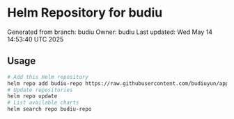 # Helm Repository for budiu
Generated from branch: budiu
Owner: budiu
Last updated: Wed May 14 14:53:40 UTC 2025

## Usage
```bash
# Add this Helm repository
helm repo add budiu-repo https://raw.githubusercontent.com/budiuyun/appStore/helm-budiu/
# Update repositories
helm repo update
# List available charts
helm search repo budiu-repo
```
